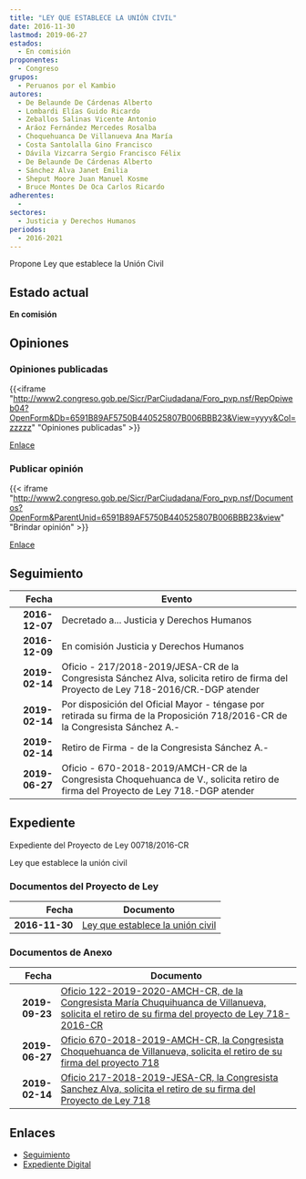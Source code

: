 ```yaml
---
title: "LEY QUE ESTABLECE LA UNIÓN CIVIL"
date: 2016-11-30
lastmod: 2019-06-27
estados: 
  - En comisión
proponentes: 
  - Congreso
grupos: 
  - Peruanos por el Kambio
autores: 
  - De Belaunde De Cárdenas Alberto
  - Lombardi Elías Guido Ricardo
  - Zeballos Salinas Vicente Antonio
  - Aráoz Fernández Mercedes Rosalba
  - Choquehuanca De Villanueva Ana María
  - Costa Santolalla Gino Francisco
  - Dávila Vizcarra Sergio Francisco Félix
  - De Belaunde De Cárdenas Alberto
  - Sánchez Alva Janet Emilia
  - Sheput Moore Juan Manuel Kosme
  - Bruce Montes De Oca Carlos Ricardo
adherentes: 
  - 
sectores: 
  - Justicia y Derechos Humanos
periodos: 
  - 2016-2021
---
```


Propone Ley que establece la Unión Civil


## Estado actual

**En comisión**

## Opiniones

### Opiniones publicadas

{{<iframe "http://www2.congreso.gob.pe/Sicr/ParCiudadana/Foro_pvp.nsf/RepOpiweb04?OpenForm&Db=6591B89AF5750B440525807B006BBB23&View=yyyy&Col=zzzzz" "Opiniones publicadas" >}}

[Enlace](http://www2.congreso.gob.pe/Sicr/ParCiudadana/Foro_pvp.nsf/RepOpiweb04?OpenForm&Db=6591B89AF5750B440525807B006BBB23&View=yyyy&Col=zzzzz)
### Publicar opinión

{{< iframe "http://www2.congreso.gob.pe/Sicr/ParCiudadana/Foro_pvp.nsf/Documentos?OpenForm&ParentUnid=6591B89AF5750B440525807B006BBB23&view" "Brindar opinión" >}}

[Enlace](http://www2.congreso.gob.pe/Sicr/ParCiudadana/Foro_pvp.nsf/Documentos?OpenForm&ParentUnid=6591B89AF5750B440525807B006BBB23&view)

## Seguimiento

| Fecha | Evento |
|------:|--------|
| **2016-12-07** | Decretado a... Justicia y Derechos Humanos|
| **2016-12-09** | En comisión Justicia y Derechos Humanos|
| **2019-02-14** | Oficio - 217/2018-2019/JESA-CR de la Congresista Sánchez Alva, solicita retiro de firma del Proyecto de Ley 718-2016/CR.-DGP atender|
| **2019-02-14** | Por disposición del Oficial Mayor - téngase por retirada su firma de la Proposición 718/2016-CR de la Congresista Sánchez A.-|
| **2019-02-14** | Retiro de Firma - de la Congresista Sánchez A.-|
| **2019-06-27** | Oficio - 670-2018-2019/AMCH-CR de la Congresista Choquehuanca de V., solicita retiro de firma del Proyecto de Ley 718.-DGP atender|


## Expediente

Expediente del Proyecto de Ley 00718/2016-CR

Ley que establece la unión civil


### Documentos del Proyecto de Ley

| Fecha | Documento |
|------:|--------|
| **2016-11-30** | [Ley que establece la unión civil](http://www.leyes.congreso.gob.pe/Documentos/2016_2021/Proyectos_de_Ley_y_de_Resoluciones_Legislativas/PL0071820161130..pdf) |

### Documentos de Anexo

| Fecha | Documento |
|------:|--------|
| **2019-09-23** | [Oficio 122-2019-2020-AMCH-CR, de la Congresista María Chuquihuanca de Villanueva, solicita el retiro de su firma del proyecto de Ley 718-2016-CR](http://www.leyes.congreso.gob.pe/Documentos/2016_2021/Retiro_de_Firmas/Proyectos/OFICIO-122-2019-2020-AMCH-CR.pdf) |
| **2019-06-27** | [Oficio 670-2018-2019-AMCH-CR, la Congresista Choquehuanca de Villanueva, solicita el retiro de su firma del proyecto 718](http://www.leyes.congreso.gob.pe/Documentos/2016_2021/Retiro_de_Firmas/Proyectos/OFICIO-670-2018-2019-AMCH-CR.pdf) |
| **2019-02-14** | [Oficio 217-2018-2019-JESA-CR, la Congresista Sanchez Alva, solicita el retiro de su firma del Proyecto de Ley 718](http://www.leyes.congreso.gob.pe/Documentos/2016_2021/Retiro_de_Firmas/Proyectos/OFICIO-217-2018-2019-JESA-CR.pdf) |

## Enlaces 

- [Seguimiento](http://www2.congreso.gob.pe/Sicr/TraDocEstProc/CLProLey2016.nsf/f7fff46988ca05b1052578e100829cc7/2a98d0b89c3ab3fb0525807b0062637a?OpenDocument)
- [Expediente Digital](http://www2.congreso.gob.pehttp://www2.congreso.gob.pe/Sicr/TraDocEstProc/CLProLey2016.nsf/f7fff46988ca05b1052578e100829cc7/2a98d0b89c3ab3fb0525807b0062637a?OpenDocument&Click=05257FB7005EB655.eb71d0cf91d8294e05256cdf006b5706/$Body/0.1C6C)
